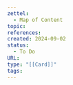 ```yaml
---
zettel:
  - Map of Content
topic: 
references: 
created: 2024-09-02
status:
  - To Do
URL: 
type: "[[Card]]"
tags:
---
```


